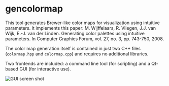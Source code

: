 # gencolormap

This tool generates Brewer-like color maps for visualization using intuitive parameters.
It implements this paper: M. Wijffelaars, R. Vliegen, J.J. van Wijk, E.-J. van
der Linden. Generating color palettes using intuitive parameters. In Computer
Graphics Forum, vol. 27, no. 3, pp. 743-750, 2008.

The color map generation itself is contained in just two C++ files
(`colormap.hpp` and `colormap.cpp`) and requires no additional libraries.

Two frontends are included: a command line tool (for scripting) and a Qt-based
GUI (for interactive use).

![GUI screen shot](https://raw.githubusercontent.com/marlam/gencolormap/master/screenshot.png)
